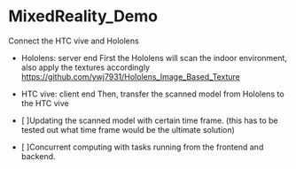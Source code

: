 # MixedReality_Demo
Connect the HTC vive and Hololens

- Hololens: server end 
First the Hololens will scan the indoor environment, also apply the textures accordingly
https://github.com/ywj7931/Hololens_Image_Based_Texture

- HTC vive: client end
Then, transfer the scanned model from Hololens to the HTC vive

- [ ]Updating the scanned model with certain time frame. 
(this has to be tested out what time frame would be the ultimate solution)

- [ ]Concurrent computing with tasks running from the frontend and backend.

